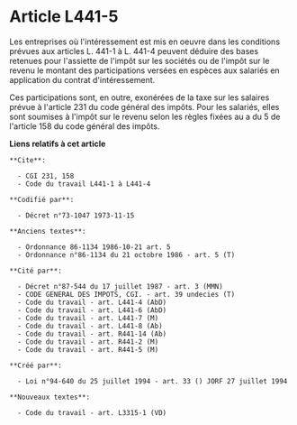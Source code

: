 # Article L441-5

Les entreprises où l'intéressement est mis en oeuvre dans les conditions prévues aux articles L. 441-1 à L. 441-4 peuvent
déduire des bases retenues pour l'assiette de l'impôt sur les sociétés ou de l'impôt sur le revenu le montant des
participations versées en espèces aux salariés en application du contrat d'intéressement.

Ces participations sont, en outre, exonérées de la taxe sur les salaires prévue à l'article 231 du code général des impôts.
Pour les salariés, elles sont soumises à l'impôt sur le revenu selon les règles fixées au a du 5 de l'article 158 du code
général des impôts.

**Liens relatifs à cet article**

	**Cite**:

	  - CGI 231, 158
	  - Code du travail L441-1 à L441-4

	**Codifié par**:

	  - Décret n°73-1047 1973-11-15

	**Anciens textes**:

	  - Ordonnance 86-1134 1986-10-21 art. 5
	  - Ordonnance n°86-1134 du 21 octobre 1986 - art. 5 (T)

	**Cité par**:

	  - Décret n°87-544 du 17 juillet 1987 - art. 3 (MMN)
	  - CODE GENERAL DES IMPOTS, CGI. - art. 39 undecies (T)
	  - Code du travail - art. L441-4 (AbD)
	  - Code du travail - art. L441-6 (AbD)
	  - Code du travail - art. L441-7 (M)
	  - Code du travail - art. L441-8 (Ab)
	  - Code du travail - art. R441-14 (Ab)
	  - Code du travail - art. R441-2 (M)
	  - Code du travail - art. R441-5 (M)

	**Créé par**:

	  - Loi n°94-640 du 25 juillet 1994 - art. 33 () JORF 27 juillet 1994

	**Nouveaux textes**:

	  - Code du travail - art. L3315-1 (VD)
